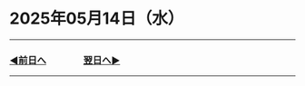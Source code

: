 # 2025年05月14日（水）

---

### [◀️前日へ](https://github.com/yuasys/chatty-journal/blob/main/2025/05/2025-05-13.md)&emsp;&emsp;&emsp;&emsp;[翌日へ▶️](https://github.com/yuasys/chatty-journal/blob/main/2025/05/2025-05-15.md)

---


